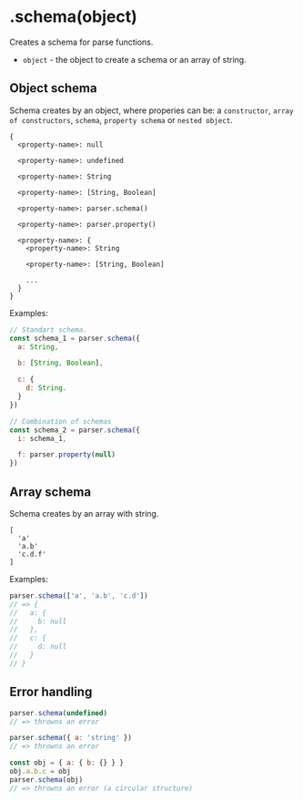 # .schema(object)

Creates a schema for parse functions.

- `object` - the object to create a schema or an array of string.

## Object schema

Schema creates by an object, where properies can be: a `constructor`, `array of constructors`, `schema`, `property schema` or `nested object`.

```
{
  <property-name>: null

  <property-name>: undefined

  <property-name>: String

  <property-name>: [String, Boolean]

  <property-name>: parser.schema()

  <property-name>: parser.property()

  <property-name>: {
    <property-name>: String

    <property-name>: [String, Boolean]

    ...
  }
}
```

Examples:

```javascript
// Standart schema.
const schema_1 = parser.schema({
  a: String,

  b: [String, Boolean],

  c: {
    d: String.
  }
})

// Combination of schemas
const schema_2 = parser.schema({
  i: schema_1,

  f: parser.property(null)
})
```

## Array schema

Schema creates by an array with string.

```
[
  'a'
  'a.b'
  'c.d.f'
]
```

Examples:

```javascript
parser.schema(['a', 'a.b', 'c.d'])
// => {
//   a: {
//     b: null
//   },
//   c: {
//     d: null
//   }
// }
```

## Error handling

```javascript
parser.schema(undefined)
// => throwns an error

parser.schema({ a: 'string' })
// => throwns an error

const obj = { a: { b: {} } }
obj.a.b.c = obj
parser.schema(obj)
// => throwns an error (a circular structure)
```

